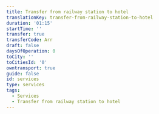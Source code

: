 ```yaml
---
title: Transfer from railway station to hotel
translationKey: transfer-from-railway-station-to-hotel
duration: '01:15'
startTime: ''
transfer: true
transferCode: Arr
draft: false
daysOfOperation: 0
toCity: ''
toCitiesId: '0'
owntransport: true
guide: false
id: services
type: services
tags:
  - Services
  - Transfer from railway station to hotel
---
```

